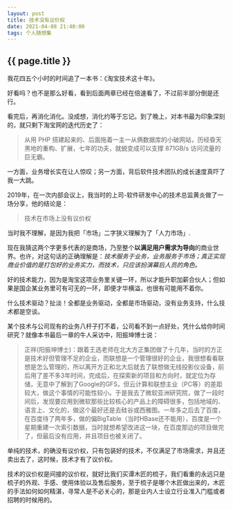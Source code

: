 ```yaml
---
layout: post
title: 技术没有议价权
date: 2021-04-08 21:40:00
tags: 个人随想集
--- 
```


<h2>{{ page.title }}</h2>

我花四五个小时的时间追了一本书：《淘宝技术这十年》。

好看吗？也不是那么好看，看到后面两章已经在倍速看了，不过前半部分倒是还行。

看完后，再消化消化。没成想，消化约等于忘记。到了晚上，对本书最为印象深刻的，就只剩下淘宝网的迭代历史了：

> 从用 PHP 搭建起来的、后面拖着一主一从俩数据库的小破网站，历经昏天黑地的重构、扩展，七年的功夫，就蜕变成可以支撑 871GB/s 访问流量的巨无霸。

一方面，业务增长实在让人惊叹；另一方面，背后软件技术团队的成长速度真吓了我一大跳。

2019年，在一次内部会议上，我当时的上司-软件研发中心的技术总监黄炎做了一场分享，他的结论是：

> 技术在市场上没有议价权

当时我不理解，是因为我把「市场」二字狭义理解为了「人力市场」.

现在我猜这两个字更多代表的是商场，乃至整个**以满足用户需求为导向**的商业世界。也许，对这句话的正确理解是：*技术服务于业务，业务服务于市场；真正实现商业价值的是打包好的业务实力，而技术，只应该扮演幕后人员的角色。*

好的技术能力，因为是淘宝这项业务里关键一环，所以才能升职加薪合伙人；但如果是国企某业务里可有可无的一环，即便才华横溢，也很有可能用不着你。

什么技术驱动？扯淡！全都是业务驱动，全都是市场驱动，没有业务支持，什么技术都是空谈。

某个技术与公司现有的业务八杆子打不着，公司看不到一点好处，凭什么给你时间研究？就像本书最后一章的牛人采访中，阳振坤博士说：

> 正祥(阳振坤博士)：跟着王选老师在北大方正集团做了十几年，当时的方正是技术好但管理不足的企业，而联想是一个管理很好的企业，我很想看看联想是怎么管理的，所以离开方正和北大后就去了联想做无线投影仪设备，前后用了差不多3年时间，完成后，在探索新的项目和方向时，就定位为存储，无意中了解到了Google的GFS，但云计算和联想主业（PC等）的差距较大，做这个事情的可能性较小。于是我去了微软亚洲研究院，做了一段时间后，发现要应用到微软那些比较核心的产品上的障碍很多，包括地域的、语言上、文化的，做这个最好还是去硅谷或西雅图。一年多之后去了百度，在百度待了两年多，做的偏BigTable（当时HBase还不能用），百度是一个星期重建一次索引数据，当时就想希望改进这一块，在百度那边的项目做完了，但最后没有应用，并且项目也被关闭了。

单纯的技术，的确没有议价权，只有包装好的技术，不仅满足了市场需求，并且还卖出去了，这时候，技术才有了议价权。

技术的议价权是间接的议价权，就好比我们买谭木匠的梳子，我们看重的永远只是梳子的外观、手感、使用体验以及售后服务，至于梳子是哪个木匠做出来的，木匠的手法如何如何精湛，寻常人是不必关心的，那是业内人士设立行业准入门槛或者招聘的时候用的。